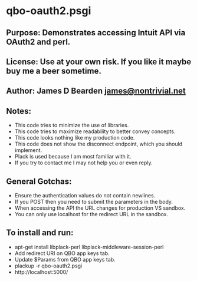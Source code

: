 # qbo-oauth2.psgi
## Purpose: Demonstrates accessing Intuit API via OAuth2 and perl.
## License: Use at your own risk. If you like it maybe buy me a beer sometime.
## Author: James D Bearden james@nontrivial.net
## Notes:
 * This code tries to minimize the use of libraries.
 * This code tries to maximize readability to better convey concepts.
 * This code looks nothing like my production code.
 * This code does not show the disconnect endpoint, which you should implement.
 * Plack is used because I am most familiar with it.
 * If you try to contact me I may not help you or even reply.
## General Gotchas:
 * Ensure the authentication values do not contain newlines.
 * If you POST then you need to submit the parameters in the body.
 * When accessing the API the URL changes for production VS sandbox.
 * You can only use localhost for the redirect URL in the sandbox.
## To install and run:
 * apt-get install libplack-perl libplack-middleware-session-perl
 * Add redirect URI on QBO app keys tab.
 * Update $Params from QBO app keys tab.
 * plackup -r qbo-oauth2.psgi
 * http://localhost:5000/
